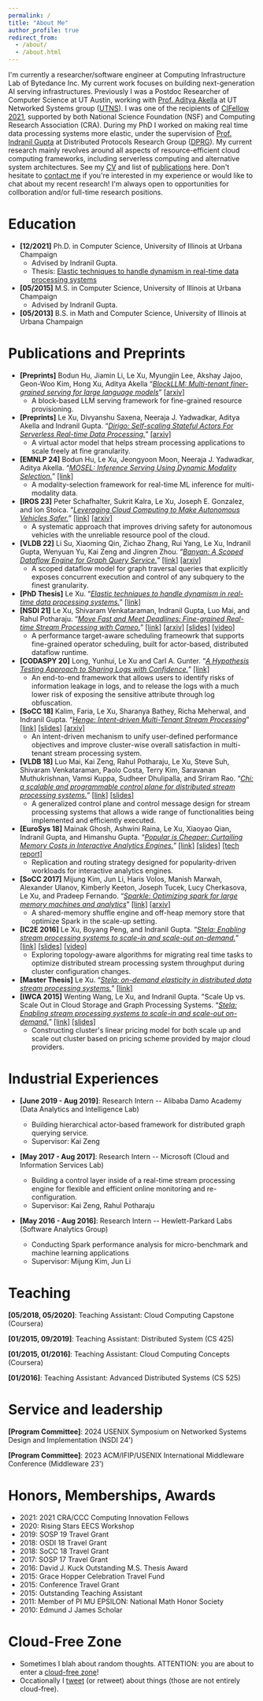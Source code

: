 ```yaml
---
permalink: /
title: "About Me"
author_profile: true
redirect_from: 
  - /about/
  - /about.html
---
```


I'm currently a researcher/software engineer at Computing Infrastructure Lab of Bytedance Inc. My current work focuses on building next-generation AI serving infrastructures. Previously I was a Postdoc Researcher of Computer Science at UT Austin, working with [Prof. Aditya Akella](http://pages.cs.wisc.edu/~akella/) at UT Networked Systems group ([UTNS](https://utns.cs.utexas.edu/)). I was one of the recipients of [CIFellow 2021](https://cifellows2021.org/2021-class/), supported by both National Science Foundation (NSF) and Computing Research Association (CRA). During my PhD I worked on making real time data processing systems more elastic, under the supervision of [Prof. Indranil Gupta](http://indy.cs.illinois.edu/) at Distributed Protocols Research Group ([DPRG](http://dprg.cs.uiuc.edu/)). My current research mainly revolves around all aspects of resource-efficient cloud computing frameworks, including serverless computing and alternative system architectures. See my [CV](files/lexu_cv.pdf) and list of [publications](https://scholar.google.com/citations?user=uFyE-AQAAAAJ) here.
Don't hesitate to [contact me](mailto:le.xu@bytedance.com) if you're interested in my experience or would like to chat about my recent research! I'm always open to opportunities for collboration and/or full-time research positions.


Education
======
* **[12/2021]** Ph.D. in Computer Science, University of Illinois at Urbana Champaign 
  * Advised by Indranil Gupta.
  * Thesis: [Elastic techniques to handle dynamism in real-time data processing systems](https://www.ideals.illinois.edu/items/123174/bitstreams/405779/data.pdf)
* **[05/2015]** M.S. in Computer Science, University of Illinois at Urbana Champaign 
  * Advised by Indranil Gupta.
* **[05/2013]** B.S. in Math and Computer Science, University of Illinois at Urbana Champaign

Publications and Preprints
======
* **[Preprints]** Bodun Hu, Jiamin Li, Le Xu, Myungjin Lee, Akshay Jajoo, Geon-Woo Kim, Hong Xu, Aditya Akella “*<u>BlockLLM: Multi-tenant finer-grained serving for large language models</u>*” [[arxiv]](https://arxiv.org/pdf/2404.18322)
  * A block-based LLM serving framework for fine-grained resource provisioning.
* **[Preprints]** Le Xu, Divyanshu Saxena, Neeraja J. Yadwadkar, Aditya Akella and Indranil Gupta. “*<u>Dirigo: Self-scaling Stateful Actors For Serverless Real-time Data Processing.</u>*” [[arxiv]](https://arxiv.org/abs/2308.03615)
  * A virtual actor model that helps stream processing applications to scale freely at fine granularity.
* **[EMNLP 24]** Bodun Hu, Le Xu, Jeongyoon Moon, Neeraja J. Yadwadkar, Aditya Akella. “*<u>MOSEL: Inference Serving Using Dynamic Modality Selection.</u>*” [[link]](https://aclanthology.org/2024.emnlp-main.501.pdf)
  * A modality-selection framework for real-time ML inference for multi-modality data.  
* **[IROS 23]** Peter Schafhalter, Sukrit Kalra, Le Xu, Joseph E. Gonzalez, and Ion Stoica. “*<u>Leveraging Cloud Computing to Make Autonomous Vehicles Safer.</u>*” [[link]](/files/IROS23_2514_FI.pdf) [[arxiv]](ttps://arxiv.org/abs/2308.03204)
  * A systematic approach that improves driving safety for autonomous vehicles with the unreliable resource pool of the cloud. 
* **[VLDB 22]** Li Su, Xiaoming Qin, Zichao Zhang, Rui Yang, Le Xu, Indranil Gupta, Wenyuan Yu, Kai Zeng and Jingren Zhou. “*<u>Banyan: A Scoped Dataflow Engine for Graph Query Service.</u>*” [[link]](https://www.vldb.org/pvldb/vol15/p2045-su.pdf) [[arxiv]](https://arxiv.org/abs/2202.12530)
  * A scoped dataflow model for graph traversal queries that explicitly exposes concurrent execution and control of any subquery to the finest granularity. 
* **[PhD Thesis]** Le Xu. “*<u>Elastic techniques to handle dynamism in real-time data processing systems.</u>*” [[link]](https://www.ideals.illinois.edu/items/123174/bitstreams/405779/data.pdf)
* **[NSDI 21]** Le Xu, Shivaram Venkataraman, Indranil Gupta, Luo Mai, and Rahul Potharaju. “*<u>Move Fast and Meet Deadlines: Fine-grained Real-time Stream Processing with Cameo.</u>*” [[link]](files/nsdi21-xu.pdf) [[arxiv]](https://arxiv.org/abs/2010.03035) [[slides]](files/nsdi21_slides_xu.pdf) [[video]](https://www.youtube.com/watch?v=V_DyLNG0Crg)
  * A performance target-aware scheduling frameowrk that supports fine-grained operator scheduling, built for actor-based, distributed dataflow runtime. 
* **[CODASPY 20]** Long, Yunhui, Le Xu and Carl A. Gunter. “*<u>A Hypothesis Testing Approach to Sharing Logs with Confidence.</u>*” [[link]](files/log-obfuscation-cr.pdf) 
  * An end-to-end framework that allows users to identify risks of information leakage in logs, and to release the logs with a much lower risk of exposing the sensitive attribute through log obfuscation.
* **[SoCC 18]** Kalim, Faria, Le Xu, Sharanya Bathey, Richa Meherwal, and Indranil Gupta. “*<u>Henge: Intent-driven Multi-Tenant Stream Processing</u>*” [[link]](files/henge-cr.pdf) [[slides]](files/Henge-SoCC2018.pptx) [[arxiv]](https://arxiv.org/abs/1802.00082)
  * An intent-driven mechanism to unify user-defined performance objectives and improve cluster-wise overall satisfaction in multi-tenant stream processing system.
* **[VLDB 18]** Luo Mai, Kai Zeng, Rahul Potharaju, Le Xu, Steve Suh, Shivaram Venkataraman, Paolo Costa, Terry Kim, Saravanan Muthukrishnan, Vamsi Kuppa, Sudheer Dhulipalla, and Sriram Rao. “*<u>Chi: a scalable and programmable control plane for distributed stream processing systems.</u>*” [[link]](files/chi-cr.pdf) [[slides]](files/chi-vldb2018.pptx) 
  * A generalized control plane and control message design for stream processing systems that allows a wide range of functionalities being implemented and efficiently executed.
* **[EuroSys 18]** Mainak Ghosh, Ashwini Raina, Le Xu, Xiaoyao Qian, Indranil Gupta, and Himanshu Gupta. “*<u>Popular is Cheaper: Curtailing Memory Costs in Interactive Analytics Engines.</u>*” [[link]](files/Getafix_ShepherdVersion.pdf) [[slides]](files/getafix.pptx) [[tech report]](files/getafix-tr.pdf)
  * Replication and routing strategy designed for popularity-driven workloads for interactive analytics engines.
* **[SoCC 2017]** Mijung Kim, Jun Li, Haris Volos, Manish Marwah, Alexander Ulanov, Kimberly Keeton, Joseph Tucek, Lucy Cherkasova, Le Xu, and Pradeep Fernando. “*<u>Sparkle: Optimizing spark for large memory machines and analytics</u>*” [[link]](https://dl.acm.org/doi/abs/10.1145/3127479.3134762) [[arxiv]](https://arxiv.org/abs/1708.05746)  
  * A shared-memory shuffle engine and off-heap memory store that optimize Spark in the scale-up setting.
* **[IC2E 2016]** Le Xu, Boyang Peng, and Indranil Gupta. “*<u>Stela: Enabling stream processing systems to scale-in and scale-out on-demand.</u>*” [[link]](files/PID4058711.pdf) [[slides]](files/stela-final-copy.pptx) [[video]](https://www.youtube.com/watch?v=RqFO1fLQAr4) 
  * Exploring topology-aware algorithms for migrating real time tasks to optimize distributed stream processing system throughput during cluster configuration changes.
* **[Master Thesis]** Le Xu. “*<u>Stela: on-demand elasticity in distributed data stream processing systems.</u>*” [[link]](files/XU-THESIS-2015.pdf)
* **[IWCA 2015]** Wenting Wang, Le Xu, and Indranil Gupta. "Scale Up vs. Scale Out in Cloud Storage and Graph Processing Systems. “*<u>Stela: Enabling stream processing systems to scale-in and scale-out on-demand.</u>*” [[link]](files/scaleOutUp.pdf) [[slides]](files/presentation.pptx)  
  * Constructing cluster's linear pricing model for both scale up and scale out cluster based on pricing scheme provided by major cloud providers.


Industrial Experiences
======
* **[June 2019 - Aug 2019]**:  Research Intern -- Alibaba Damo Academy (Data Analytics and Intelligence Lab)
  * Building hierarchical actor-based framework for distributed graph querying service.
  * Supervisor: Kai Zeng

* **[May 2017 - Aug 2017]**:  Research Intern -- Microsoft (Cloud and Information Services Lab)
  * Building a control layer inside of a real-time stream processing engine for flexible and efficient online monitoring and re-configuration.
  * Supervisor: Kai Zeng, Rahul Potharaju

* **[May 2016 - Aug 2016]**: Research Intern -- Hewlett-Parkard Labs (Software Analytics Group)
  * Conducting Spark performance analysis for micro-benchmark and machine learning applications
  * Supervisor: Mijung Kim, Jun Li
  
<!-- Skills
======
* Skill 1
* Skill 2
  * Sub-skill 2.1
  * Sub-skill 2.2
  * Sub-skill 2.3
* Skill 3 -->


<!-- Talks
======
  <ul>{% for post in site.talks reversed %}
    {% include archive-single-talk-cv.html  %}
  {% endfor %}</ul> -->
  
Teaching
======
**[05/2018, 05/2020]**: Teaching Assistant: Cloud Computing Capstone (Coursera)

**[01/2015, 09/2019]**: Teaching Assistant: Distributed System (CS 425)

**[01/2015, 01/2016]**: Teaching Assistant: Cloud Computing Concepts (Coursera) 

**[01/2016]**: Teaching Assistant: Advanced Distributed Systems (CS 525) 


Service and leadership
======
**[Program Committee]**: 2024 USENIX Symposium on Networked Systems Design and Implementation (NSDI 24')

**[Program Committee]**: 2023 ACM/IFIP/USENIX International Middleware Conference (Middleware 23') 

Honors, Memberships, Awards
======
* 2021: 2021 CRA/CCC Computing Innovation Fellows
* 2020: Rising Stars EECS Workshop
* 2019: SOSP 19 Travel Grant
* 2018: OSDI 18 Travel Grant
* 2018: SoCC 18 Travel Grant
* 2017: SOSP 17 Travel Grant
* 2016: David J. Kuck Outstanding M.S. Thesis Award
* 2015: Grace Hopper Celebration Travel Fund
* 2015: Conference Travel Grant
* 2015: Outstanding Teaching Assistant
* 2011: Member of PI MU EPSILON: National Math Honor Society 
* 2010: Edmund J James Scholar

Cloud-Free Zone
======
* Sometimes I blah about random thoughts. ATTENTION: you are about to enter a [cloud-free zone](https://happyandslow.wordpress.com)!
* Occationally I [tweet](https://twitter.com/happyandslow) (or retweet) about things (those are not entirely cloud-free).


<!-- This is the front page of a website that is powered by the [Academic Pages template](https://github.com/academicpages/academicpages.github.io) and hosted on GitHub pages. [GitHub pages](https://pages.github.com) is a free service in which websites are built and hosted from code and data stored in a GitHub repository, automatically updating when a new commit is made to the respository. This template was forked from the [Minimal Mistakes Jekyll Theme](https://mmistakes.github.io/minimal-mistakes/) created by Michael Rose, and then extended to support the kinds of content that academics have: publications, talks, teaching, a portfolio, blog posts, and a dynamically-generated CV. You can fork [this repository](https://github.com/academicpages/academicpages.github.io) right now, modify the configuration and markdown files, add your own PDFs and other content, and have your own site for free, with no ads! An older version of this template powers my own personal website at [stuartgeiger.com](http://stuartgeiger.com), which uses [this Github repository](https://github.com/staeiou/staeiou.github.io).

A data-driven personal website
======
Like many other Jekyll-based GitHub Pages templates, Academic Pages makes you separate the website's content from its form. The content & metadata of your website are in structured markdown files, while various other files constitute the theme, specifying how to transform that content & metadata into HTML pages. You keep these various markdown (.md), YAML (.yml), HTML, and CSS files in a public GitHub repository. Each time you commit and push an update to the repository, the [GitHub pages](https://pages.github.com/) service creates static HTML pages based on these files, which are hosted on GitHub's servers free of charge.

Many of the features of dynamic content management systems (like Wordpress) can be achieved in this fashion, using a fraction of the computational resources and with far less vulnerability to hacking and DDoSing. You can also modify the theme to your heart's content without touching the content of your site. If you get to a point where you've broken something in Jekyll/HTML/CSS beyond repair, your markdown files describing your talks, publications, etc. are safe. You can rollback the changes or even delete the repository and start over -- just be sure to save the markdown files! Finally, you can also write scripts that process the structured data on the site, such as [this one](https://github.com/academicpages/academicpages.github.io/blob/master/talkmap.ipynb) that analyzes metadata in pages about talks to display [a map of every location you've given a talk](https://academicpages.github.io/talkmap.html). -->

<!-- Getting started
======
1. Register a GitHub account if you don't have one and confirm your e-mail (required!)
2. Fork [this repository](https://github.com/academicpages/academicpages.github.io) by clicking the "fork" button in the top right. 
3. Go to the repository's settings (rightmost item in the tabs that start with "Code", should be below "Unwatch"). Rename the repository "[your GitHub username].github.io", which will also be your website's URL.
4. Set site-wide configuration and create content & metadata (see below -- also see [this set of diffs](http://archive.is/3TPas) showing what files were changed to set up [an example site](https://getorg-testacct.github.io) for a user with the username "getorg-testacct")
5. Upload any files (like PDFs, .zip files, etc.) to the files/ directory. They will appear at https://[your GitHub username].github.io/files/example.pdf.  
6. Check status by going to the repository settings, in the "GitHub pages" section

Site-wide configuration
------
The main configuration file for the site is in the base directory in [_config.yml](https://github.com/academicpages/academicpages.github.io/blob/master/_config.yml), which defines the content in the sidebars and other site-wide features. You will need to replace the default variables with ones about yourself and your site's github repository. The configuration file for the top menu is in [_data/navigation.yml](https://github.com/academicpages/academicpages.github.io/blob/master/_data/navigation.yml). For example, if you don't have a portfolio or blog posts, you can remove those items from that navigation.yml file to remove them from the header. 

Create content & metadata
------
For site content, there is one markdown file for each type of content, which are stored in directories like _publications, _talks, _posts, _teaching, or _pages. For example, each talk is a markdown file in the [_talks directory](https://github.com/academicpages/academicpages.github.io/tree/master/_talks). At the top of each markdown file is structured data in YAML about the talk, which the theme will parse to do lots of cool stuff. The same structured data about a talk is used to generate the list of talks on the [Talks page](https://academicpages.github.io/talks), each [individual page](https://academicpages.github.io/talks/2012-03-01-talk-1) for specific talks, the talks section for the [CV page](https://academicpages.github.io/cv), and the [map of places you've given a talk](https://academicpages.github.io/talkmap.html) (if you run this [python file](https://github.com/academicpages/academicpages.github.io/blob/master/talkmap.py) or [Jupyter notebook](https://github.com/academicpages/academicpages.github.io/blob/master/talkmap.ipynb), which creates the HTML for the map based on the contents of the _talks directory).

**Markdown generator**

I have also created [a set of Jupyter notebooks](https://github.com/academicpages/academicpages.github.io/tree/master/markdown_generator
) that converts a CSV containing structured data about talks or presentations into individual markdown files that will be properly formatted for the Academic Pages template. The sample CSVs in that directory are the ones I used to create my own personal website at stuartgeiger.com. My usual workflow is that I keep a spreadsheet of my publications and talks, then run the code in these notebooks to generate the markdown files, then commit and push them to the GitHub repository.

How to edit your site's GitHub repository
------
Many people use a git client to create files on their local computer and then push them to GitHub's servers. If you are not familiar with git, you can directly edit these configuration and markdown files directly in the github.com interface. Navigate to a file (like [this one](https://github.com/academicpages/academicpages.github.io/blob/master/_talks/2012-03-01-talk-1.md) and click the pencil icon in the top right of the content preview (to the right of the "Raw | Blame | History" buttons). You can delete a file by clicking the trashcan icon to the right of the pencil icon. You can also create new files or upload files by navigating to a directory and clicking the "Create new file" or "Upload files" buttons. 

Example: editing a markdown file for a talk
![Editing a markdown file for a talk](/images/editing-talk.png)

For more info
------
More info about configuring Academic Pages can be found in [the guide](https://academicpages.github.io/markdown/). The [guides for the Minimal Mistakes theme](https://mmistakes.github.io/minimal-mistakes/docs/configuration/) (which this theme was forked from) might also be helpful. -->
